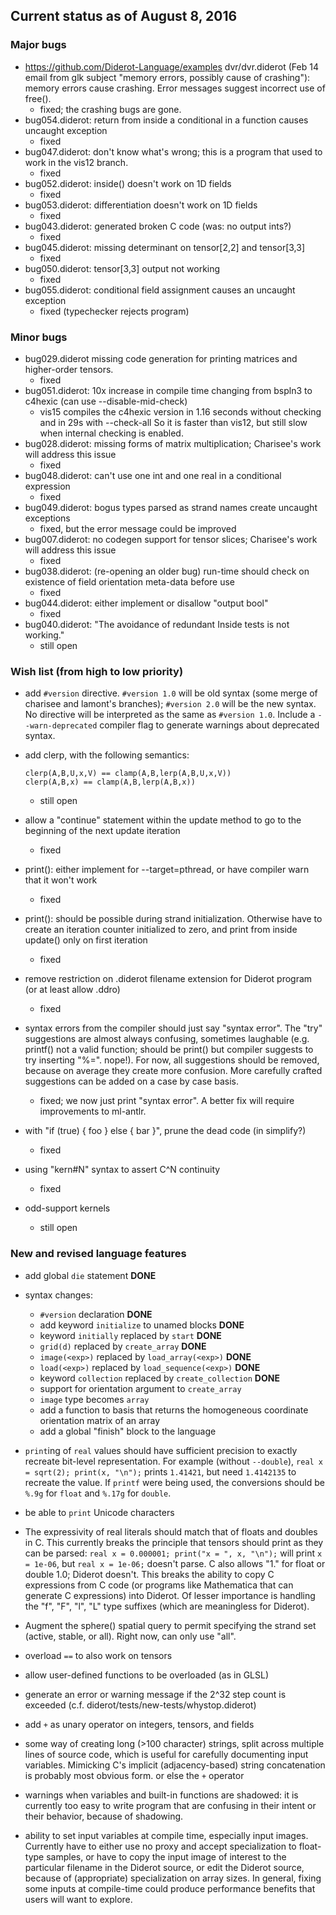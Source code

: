 ## Current status as of August 8, 2016

### Major bugs

  * https://github.com/Diderot-Language/examples dvr/dvr.diderot (Feb 14 email from glk subject
    "memory errors, possibly cause of crashing"): memory errors cause crashing.  Error messages
    suggest incorrect use of free().
    - fixed; the crashing bugs are gone.
  * bug054.diderot: return from inside a conditional in a function causes uncaught exception
    - fixed
  * bug047.diderot: don't know what's wrong; this is a program that used to work in the vis12 branch.
    - fixed
  * bug052.diderot: inside() doesn't work on 1D fields
    - fixed
  * bug053.diderot: differentiation doesn't work on 1D fields
    - fixed
  * bug043.diderot: generated broken C code (was: no output ints?)
    - fixed
  * bug045.diderot: missing determinant on tensor[2,2] and tensor[3,3]
    - fixed
  * bug050.diderot: tensor[3,3] output not working
    - fixed
  * bug055.diderot: conditional field assignment causes an uncaught exception
    - fixed (typechecker rejects program)

### Minor bugs

  * bug029.diderot missing code generation for printing matrices and higher-order tensors.
    - fixed
  * bug051.diderot: 10x increase in compile time changing from bspln3 to c4hexic (can use --disable-mid-check)
    - vis15 compiles the c4hexic version in 1.16 seconds without checking and in 29s with --check-all
      So it is faster than vis12, but still slow when internal checking is enabled.
  * bug028.diderot: missing forms of matrix multiplication; Charisee's work will address this issue
    - fixed
  * bug048.diderot: can't use one int and one real in a conditional expression
    - fixed
  * bug049.diderot: bogus types parsed as strand names create uncaught exceptions
    - fixed, but the error message could be improved
  * bug007.diderot: no codegen support for tensor slices; Charisee's work will address this issue
     - fixed
  * bug038.diderot: (re-opening an older bug) run-time should check on existence of field orientation meta-data before use
     - fixed
  * bug044.diderot: either implement or disallow "output bool"
     - fixed
  * bug040.diderot: "The avoidance of redundant Inside tests is not working."
    - still open

### Wish list (from high to low priority)

  * add `#version` directive.  `#version 1.0` will be old syntax (some merge of charisee and lamont's
    branches); `#version 2.0` will be the new syntax.  No directive will be interpreted as the
    same as `#version 1.0`.  Include a `--warn-deprecated` compiler flag to generate
    warnings about deprecated syntax.

  * add clerp, with the following semantics:
    ````
    clerp(A,B,U,x,V) == clamp(A,B,lerp(A,B,U,x,V))
    clerp(A,B,x) == clamp(A,B,lerp(A,B,x))
    ````
    - still open
  * allow a "continue" statement within the update method to go to the beginning of
    the next update iteration
    - fixed
  * print(): either implement for --target=pthread, or have compiler warn that it won't work
    - fixed
  * print(): should be possible during strand initialization.  Otherwise have to create an iteration
    counter initialized to zero, and print from inside update() only on first iteration
    - fixed
  * remove restriction on .diderot filename extension for Diderot program (or at least allow .ddro)
    - fixed
  * syntax errors from the compiler should just say "syntax error".  The "try" suggestions are
    almost always confusing, sometimes laughable (e.g. printf() not a valid function; should be
    print() but compiler suggests to try inserting "%=".  nope!).  For now, all suggestions should
    be removed, because on average they create more confusion. More carefully crafted suggestions
    can be added on a case by case basis.
    - fixed; we now just print "syntax error".  A better fix will require improvements to ml-antlr.
  * with "if (true) { foo } else { bar }", prune the dead code (in simplify?)
    - fixed
  * using "kern#N" syntax to assert C^N continuity
    - fixed
  * odd-support kernels
    - still open

### New and revised language features

  * add global `die` statement **DONE**

  * syntax changes:
    - `#version` declaration **DONE**
    - add keyword `initialize` to unamed blocks **DONE**
    - keyword `initially` replaced by `start` **DONE**
    - `grid(d)` replaced by `create_array` **DONE**
    - `image(<exp>)` replaced by `load_array(<exp>)` **DONE**
    - `load(<exp>)` replaced by `load_sequence(<exp>)` **DONE**
    - keyword `collection` replaced by `create_collection` **DONE**
    - support for orientation argument to `create_array`
    - `image` type becomes `array`
    - add a function to basis that returns the homogeneous coordinate orientation matrix of an array
    - add a global "finish" block to the language

  * `print`ing of `real` values should have sufficient precision to exactly recreate bit-level representation.  For example (without `--double`), `real x = sqrt(2); print(x, "\n");` prints `1.41421`, but need `1.4142135` to recreate the value.  If `printf` were being used, the conversions should be `%.9g` for `float` and `%.17g` for `double`.

  * be able to `print` Unicode characters

  * The expressivity of real literals should match that of floats and doubles in C. This currently breaks the principle
    that tensors should print as they can be parsed: `real x = 0.000001; print("x = ", x, "\n");` will print
    `x = 1e-06`, but `real x = 1e-06;` doesn't parse.  C also allows "1." for float or double 1.0; Diderot doesn't.
    This breaks the ability to copy C expressions from C code (or programs like Mathematica that can generate C expressions)
    into Diderot.  Of lesser importance is handling the "f", "F", "l", "L" type suffixes (which are meaningless for Diderot).

  * Augment the sphere() spatial query to permit specifying the strand set (active, stable, or all).  Right now, can only use "all".

  * overload `==` to also work on tensors

  * allow user-defined functions to be overloaded (as in GLSL)

  * generate an error or warning message if the 2^32 step count is exceeded (c.f. diderot/tests/new-tests/whystop.diderot)

  * add `+` as unary operator on integers, tensors, and fields

  * some way of creating long (>100 character) strings, split across multiple lines of source code, which is useful for carefully documenting input variables. Mimicking C's implicit (adjacency-based) string concatenation is probably most obvious form. or else the `+` operator

  * warnings when variables and built-in functions are shadowed: it is currently too easy to write program that are confusing in their intent or their behavior, because of shadowing.

  * ability to set input variables at compile time, especially input images. Currently have to either use no proxy and accept specialization to float-type samples, or have to copy the input image of interest to the particular filename in the Diderot source, or edit the Diderot source, because of (appropriate) specialization on array sizes.  In general, fixing some inputs at compile-time could produce performance benefits that users will want to explore.
